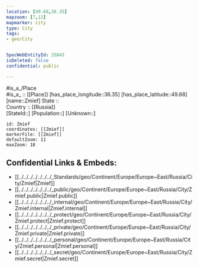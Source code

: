 ```yaml
---
location: [49.68,36.35] 
mapzoom: [7,12] 
mapmarker: city 
type: City
tags:
- geo/City


SpocWebEntityId: 35843
isDeleted: false
confidential: public

---
```

#is_a_/Place  
#is_a_ :: [[Place]] 
[has_place_longitude::36.35] 
[has_place_latitude::49.68] 
[name::Zmief] 
State ::  
Country :: [[Russia]]  
[StateId::] 
[Population::] 
[Unknown::] 


```leaflet
id: Zmief
coordinates: [[Zmief]] 
markerFile: [[Zmief]] 
defaultZoom: 11 
maxZoom: 18
```


## Confidential Links & Embeds: 
- [[../../../../../../../_Standards/geo/Continent/Europe/Europe~East/Russia/City/Zmief|Zmief]] 
- [[../../../../../../../_public/geo/Continent/Europe/Europe~East/Russia/City/Zmief.public|Zmief.public]] 
- [[../../../../../../../_internal/geo/Continent/Europe/Europe~East/Russia/City/Zmief.internal|Zmief.internal]] 
- [[../../../../../../../_protect/geo/Continent/Europe/Europe~East/Russia/City/Zmief.protect|Zmief.protect]] 
- [[../../../../../../../_private/geo/Continent/Europe/Europe~East/Russia/City/Zmief.private|Zmief.private]] 
- [[../../../../../../../_personal/geo/Continent/Europe/Europe~East/Russia/City/Zmief.personal|Zmief.personal]] 
- [[../../../../../../../_secret/geo/Continent/Europe/Europe~East/Russia/City/Zmief.secret|Zmief.secret]] 
